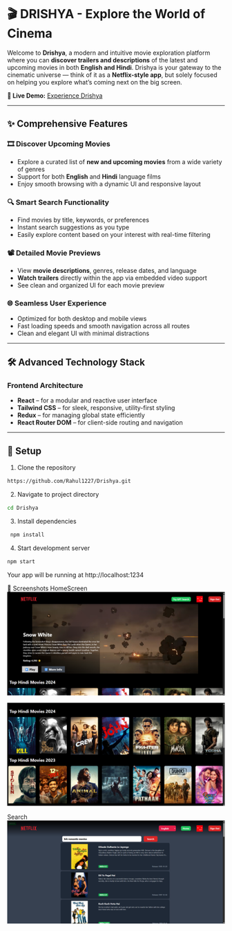 # 🎬 DRISHYA - Explore the World of Cinema

Welcome to **Drishya**, a modern and intuitive movie exploration platform where you can **discover trailers and descriptions** of the latest and upcoming movies in both **English and Hindi**. Drishya is your gateway to the cinematic universe — think of it as a **Netflix-style app**, but solely focused on helping you explore what’s coming next on the big screen.

**🎥 Live Demo:** [Experience Drishya](https://incandescent-lolly-e80086.netlify.app)

---

## ✨ Comprehensive Features

### 🎞️ Discover Upcoming Movies

- Explore a curated list of **new and upcoming movies** from a wide variety of genres  
- Support for both **English** and **Hindi** language films  
- Enjoy smooth browsing with a dynamic UI and responsive layout  

### 🔍 Smart Search Functionality

- Find movies by title, keywords, or preferences  
- Instant search suggestions as you type  
- Easily explore content based on your interest with real-time filtering  

### 📽️ Detailed Movie Previews

- View **movie descriptions**, genres, release dates, and language  
- **Watch trailers** directly within the app via embedded video support  
- See clean and organized UI for each movie preview  

### 🌐 Seamless User Experience

- Optimized for both desktop and mobile views  
- Fast loading speeds and smooth navigation across all routes  
- Clean and elegant UI with minimal distractions  

---

## 🛠️ Advanced Technology Stack

### Frontend Architecture

- **React** – for a modular and reactive user interface  
- **Tailwind CSS** – for sleek, responsive, utility-first styling  
- **Redux** – for managing global state efficiently  
- **React Router DOM** – for client-side routing and navigation  

---

## 🚀 Setup

1. Clone the repository
  ```bash
  https://github.com/Rahul1227/Drishya.git
  ```
2. Navigate to project directory
``` bash
cd Drishya
 ```

3. Install dependencies
  ``` bash
   npm install
  ```

4. Start development server
 ``` bash
 npm start
 ```

Your app will be running at http://localhost:1234

📱 Screenshots
HomeScreen
![](https://github.com/Rahul1227/Drishya/blob/main/public/Homepage.png)

![](https://github.com/Rahul1227/Drishya/blob/main/public/scrollSection.png)

Search
![](https://github.com/Rahul1227/Drishya/blob/main/public/search.png)

